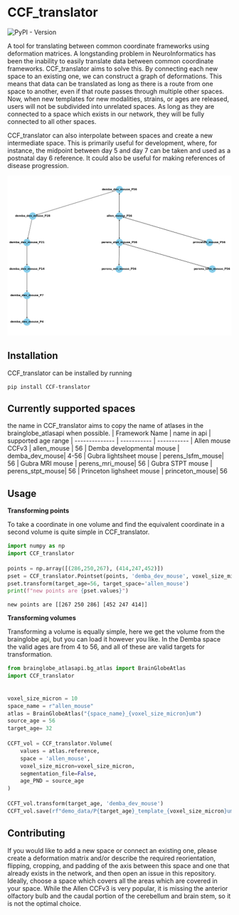 # CCF_translator
![PyPI - Version](https://img.shields.io/pypi/v/CCF-translator)

A tool for translating between common coordinate frameworks using deformation matrices. 
A longstanding problem in NeuroInformatics has been the inability to easily translate data between common coordinate frameworks. CCF_translator aims to solve this. By connecting each new space to an existing one, we can construct a graph of deformations. This means that data can be translated as long as there is a route from one space to another, even if that route passes through multiple other spaces. Now, when new templates for new modalities, strains, or ages are released, users will not be subdivided into unrelated spaces. As long as they are connected to a space which exists in our network, they will be fully connected to all other spaces.  

CCF_translator can also interpolate between spaces and create a new intermediate space. This is primarily useful for development, where, for instance, the midpoint between day 5 and day 7 can be taken and used as a postnatal day 6 reference. It could also be useful for making references of disease progression.  

![a graph of all the available spaces and how they are connected. the spaces are nodes with the space name written on top of them, the edges show which spaces are connected to which other spaces.](https://github.com/Neural-Systems-at-UIO/CCF_translator/blob/main/media/graph.png)
## Installation
CCF_translator can be installed by running 
```
pip install CCF-translator
```
## Currently supported spaces
the name in CCF_translator aims to copy the name of atlases in the brainglobe_atlasapi when possible. 
| Framework Name | name in api | supported age range
| -------------- | ----------- | ----------- 
| Allen mouse CCFv3 | allen_mouse | 56
| Demba developmental mouse | demba_dev_mouse| 4-56
| Gubra lightsheet mouse | perens_lsfm_mouse| 56
| Gubra MRI mouse | perens_mri_mouse| 56
| Gubra STPT mouse | perens_stpt_mouse| 56
| Princeton lighsheet mouse | princeton_mouse| 56
## Usage
**Transforming points**

To take a coordinate in one volume and find the equivalent coordinate in a second volume is quite simple in CCF_translator. 
```python
import numpy as np
import CCF_translator

points = np.array([(286,250,267), (414,247,452)])
pset = CCF_translator.Pointset(points, 'demba_dev_mouse', voxel_size_micron=20, age_PND=56)
pset.transform(target_age=56, target_space='allen_mouse')
print(f"new points are {pset.values}")

```
```
new points are [[267 250 286] [452 247 414]]
 ```
**Transforming volumes**

Transforming a volume is equally simple, here we get the volume from the brainglobe api, but you can load it however you like. In the Demba space the valid ages are from 4 to 56, and all of these are valid targets for transformation. 
```python
from brainglobe_atlasapi.bg_atlas import BrainGlobeAtlas
import CCF_translator


voxel_size_micron = 10
space_name = r"allen_mouse"
atlas = BrainGlobeAtlas("{space_name}_{voxel_size_micron}um")
source_age = 56
target_age= 32

CCFT_vol = CCF_translator.Volume(
    values = atlas.reference,
    space = 'allen_mouse',
    voxel_size_micron=voxel_size_micron,
    segmentation_file=False,
    age_PND = source_age
)

CCFT_vol.transform(target_age, 'demba_dev_mouse')
CCFT_vol.save(rf"demo_data/P{target_age}_template_{voxel_size_micron}um.nii.gz")
```
## Contributing
If you would like to add a new space or connect an existing one, please create a deformation matrix and/or describe the required reorientation, flipping, cropping, and padding of the axis between this space and one that already exists in the network, and then open an issue in this repository.  Ideally, choose a space which covers all the areas which are covered in your space. While the Allen CCFv3 is very popular, it is missing the anterior olfactory bulb and the caudal portion of the cerebellum and brain stem, so it is not the optimal choice. 
